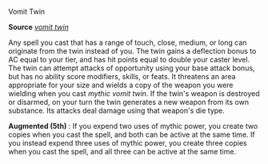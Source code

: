 Vomit Twin

**Source** [_vomit twin_](advancedRaceGuide/featuredRaces/goblins#_vomit-twin)

Any spell you cast that has a range of touch, close, medium, or long can originate from the twin instead of you. The twin gains a deflection bonus to AC equal to your tier, and has hit points equal to double your caster level. The twin can attempt attacks of opportunity using your base attack bonus, but has no ability score modifiers, skills, or feats. It threatens an area appropriate for your size and wields a copy of the weapon you were wielding when you cast _mythic vomit twin_. If the twin's weapon is destroyed or disarmed, on your turn the twin generates a new weapon from its own substance. Its attacks deal damage using that weapon's die type.

**Augmented (5th)** : If you expend two uses of mythic power, you create two copies when you cast the spell, and both can be active at the same time. If you instead expend three uses of mythic power, you create three copies when you cast the spell, and all three can be active at the same time.

